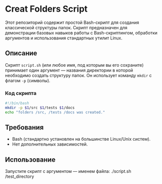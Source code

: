 # Creat Folders Script

Этот репозиторий содержит простой Bash-скрипт для создания классической структуры папок. Скрипт предназначен для демонстрации базовых навыков работы с Bash-скриптингом, обработки аргументов и использования стандартных утилит Linux.

## Описание

Скрипт `script.sh` (или любое имя, под которым вы его сохраните) принимает один аргумент — названия директории в которой необходимо создать структуру папок. Он использует команду `mkdir` с флагом `-p` (символы).

### Код скрипта
```bash
#!/bin/bash
mkdir -p $1/src $1/tests $1/docs
echo "folders /src, /tests /docs was created."

```

## Требования

- Bash (стандартно установлен на большинстве Linux/Unix систем).
- Нет дополнительных зависимостей.

## Использование

Запустите скрипт с аргументом — именем файла:
./script.sh /test_directory

